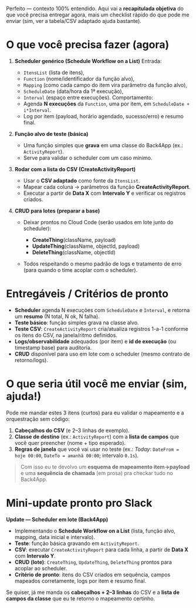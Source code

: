 Perfeito — contexto 100% entendido. Aqui vai a **recapitulada objetiva** do que você precisa entregar agora, mais um checklist rápido do que pode me enviar (sim, ver a tabela/CSV adaptado ajuda bastante).

# O que você precisa fazer (agora)

1. **Scheduler genérico (Schedule Workflow on a List)**
   Entrada:

   * `ItensList` (lista de itens),
   * `Function` (nome/identificador da função alvo),
   * `Mapping` (como cada campo do item vira parâmetro da função alvo),
   * `ScheduleDate` (data/hora da 1ª execução),
   * `Interval` (espaço entre execuções).
     Comportamento:
   * Agenda **N execuções** da `Function`, uma por item, em `ScheduleDate + i*Interval`.
   * Log por item (payload, horário agendado, sucesso/erro) e resumo final.

2. **Função alvo de teste (básica)**

   * Uma função simples que **grava** em uma classe do Back4App (ex.: `ActivityReport`).
   * Serve para validar o scheduler com um caso mínimo.

3. **Rodar com a lista do CSV (CreateActivityReport)**

   * Usar o **CSV adaptado** como fonte da `ItensList`.
   * Mapear cada coluna → parâmetros da função **CreateActivityReport**.
   * Executar a partir de **Data X** com **Intervalo Y** e verificar os registros criados.

4. **CRUD para lotes (preparar a base)**

   * Deixar prontos no Cloud Code (serão usados em lote junto do scheduler):

     * **CreateThing**(className, payload)
     * **UpdateThing**(className, objectId, payload)
     * **DeleteThing**(className, objectId)
   * Todos respeitando o mesmo padrão de logs e tratamento de erro (para quando o time acoplar com o scheduler).

# Entregáveis / Critérios de pronto

* **Scheduler** agenda N execuções com `ScheduleDate` e `Interval`, e retorna um **resumo** (N total, N ok, N falha).
* **Teste básico**: função simples grava na classe alvo.
* **Teste CSV**: `CreateActivityReport` cria/atualiza registros 1-a-1 conforme os itens do CSV, na janela/ritmo definidos.
* **Logs/observabilidade** adequados (por item) e **id de execução** (ou timestamp base) para auditoria.
* **CRUD** disponível para uso em lote com o scheduler (mesmo contrato de retorno/logs).

# O que seria útil você me enviar (sim, ajuda!)

Pode me mandar estes 3 itens (curtos) para eu validar o mapeamento e a orquestração sem código:

1. **Cabeçalhos do CSV** (e 2–3 linhas de exemplo).
2. **Classe de destino** (ex.: `ActivityReport`) com a **lista de campos** que você quer preencher (nome + tipo esperado).
3. **Regras de janela** que você vai usar no teste (ex.: *Today*: `DateFrom = hoje 00:00`, `DateTo = amanhã 00:00`; intervalo `0.1s`).

> Com isso eu te devolvo um **esquema de mapeamento item→payload** e uma **sequência de chamada** (em prosa) pra checkar tudo no Back4App.

# Mini-update pronto pro Slack

**Update — Scheduler em lote (Back4App)**

* Implementando o **Schedule Workflow on a List** (lista, função alvo, mapping, data inicial e intervalo).
* **Teste**: função básica gravando em `ActivityReport`.
* **CSV**: executar `CreateActivityReport` para cada linha, a partir de **Data X** com **Intervalo Y**.
* **CRUD (lote)**: `CreateThing`, `UpdateThing`, `DeleteThing` prontos para acoplar ao scheduler.
* **Critério de pronto**: itens do CSV criados em sequência, campos mapeados corretamente, logs por item e resumo final.

Se quiser, já me manda os **cabeçalhos + 2–3 linhas** do CSV e a **lista de campos da classe** que eu te retorno o mapeamento certinho.
